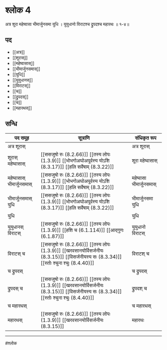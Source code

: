 # श्लोक 4

अत्र शूरा महेष्वासा भीमार्जुनसमा युधि ।
युयुधानो विराटश्च द्रुपदश्च महारथः ॥ १-४॥


## पद 

- [[अत्र]]
- [[शूरास्]]
- [[महेष्वासास्]]
- [[भीमार्जुनसमास्]]
- [[युधि]]
- [[युयुधानस्]]
- [[विराटस्]]
- [[च]]
- [[द्रुपदस्]]
- [[च]]
- [[महारथस्]]

## सन्धि

| पद समूह | सूत्राणि | संधिकृत रूप |
| ----- | ----- | ----- |
| अत्र शूरास् |  | अत्र शूरास् |
| शूरास् महेष्वासास् |  [[ससजुषो रुः (8.2.66)]] [[तस्य लोपः (1.3.9)]] [[भोभगोअघोअपूर्वस्य योऽशि (8.3.17)]] [[हलि सर्वेषाम् (8.3.22)]] | शूरा महेष्वासास् |
| महेष्वासास् भीमार्जुनसमास् |  [[ससजुषो रुः (8.2.66)]] [[तस्य लोपः (1.3.9)]] [[भोभगोअघोअपूर्वस्य योऽशि (8.3.17)]] [[हलि सर्वेषाम् (8.3.22)]] | महेष्वासा भीमार्जुनसमास् |
| भीमार्जुनसमास् युधि |  [[ससजुषो रुः (8.2.66)]] [[तस्य लोपः (1.3.9)]] [[भोभगोअघोअपूर्वस्य योऽशि (8.3.17)]] [[हलि सर्वेषाम् (8.3.22)]] | भीमार्जुनसमा युधि |
| युधि |  | युधि |
| युयुधानस् विराटस् |  [[ससजुषो रुः (8.2.66)]] [[तस्य लोपः (1.3.9)]] [[हशि च (6.1.114)]] [[आद्गुणः (6.1.87)]] | युयुधानो विराटस् |
| विराटस् च |  [[ससजुषो रुः (8.2.66)]] [[तस्य लोपः (1.3.9)]] [[खरवसानयोर्विसर्जनीयः (8.3.15)]] [[विसर्जनीयस्य सः (8.3.34)]] [[स्तोः श्चुना श्चुः (8.4.40)]] | विराटश् च |
| च द्रुपदस् |  | च द्रुपदस् |
| द्रुपदस् च |  [[ससजुषो रुः (8.2.66)]] [[तस्य लोपः (1.3.9)]] [[खरवसानयोर्विसर्जनीयः (8.3.15)]] [[विसर्जनीयस्य सः (8.3.34)]] [[स्तोः श्चुना श्चुः (8.4.40)]] | द्रुपदश् च |
| च महारथस् |  | च महारथस् |
| महारथस् |  [[ससजुषो रुः (8.2.66)]] [[तस्य लोपः (1.3.9)]] [[खरवसानयोर्विसर्जनीयः (8.3.15)]] | महारथः |


---

#श्लोक